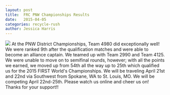 ```yaml
---
layout: post
title:  FRC PNW Championships Results
date:   2015-04-05
categories: recycle-rush
author: Jessica Harris
---
```

![](https://cloud.githubusercontent.com/assets/10913095/7165336/dd58d7c2-e35b-11e4-9350-2ae442e18207.jpg)
At the PNW District Championships, Team 4980 did exceptionally well! We were ranked 9th after the qualification matches and were able to become an alliance captain. We teamed up with Team 2990 and Team 4125. We were unable to move on to semifinal rounds, however; with all the points we earned, we moved up from 54th all the way up to 25th which qualified us for the 2015 FIRST World's Championships. We will be traveling April 21st and 22nd via Southwest from Spokane, WA to St. Louis, MO. We will be competing April 22nd-25th. Please watch us online and cheer us on! Thanks for your support!!
